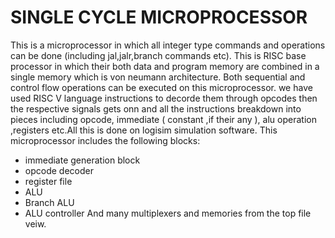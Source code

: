# SINGLE CYCLE MICROPROCESSOR
This is a microprocessor in which all integer 
type commands and operations can be done 
(including jal,jalr,branch commands etc). 
This is RISC base processor in which their both data
and program memory are combined in a single
memory which is von neumann architecture. Both 
sequential and control flow operations can be 
executed on this microprocessor. we have used RISC V
language instructions to decorde them through opcodes
then the respective signals gets onn and all the 
instructions breakdown into pieces including 
opcode, immediate ( constant ,if their any ),
alu operation ,registers etc.All this is done on 
logisim simulation software. This microprocessor 
includes the following blocks:
- immediate generation block 
- opcode decoder 
- register file
- ALU 
- Branch ALU 
- ALU controller 
And many multiplexers and memories from the top file veiw.